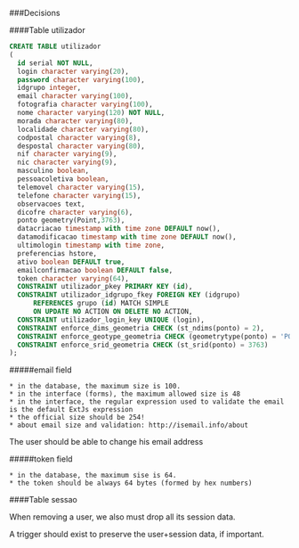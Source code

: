 ###Decisions

####Table utilizador

```sql
CREATE TABLE utilizador
(
  id serial NOT NULL,
  login character varying(20),
  password character varying(100),
  idgrupo integer,
  email character varying(100),
  fotografia character varying(100),
  nome character varying(120) NOT NULL,
  morada character varying(80),
  localidade character varying(80),
  codpostal character varying(8),
  despostal character varying(80),
  nif character varying(9),
  nic character varying(9),
  masculino boolean,
  pessoacoletiva boolean,
  telemovel character varying(15),
  telefone character varying(15),
  observacoes text,
  dicofre character varying(6),
  ponto geometry(Point,3763),
  datacriacao timestamp with time zone DEFAULT now(),
  datamodificacao timestamp with time zone DEFAULT now(),
  ultimologin timestamp with time zone,
  preferencias hstore,
  ativo boolean DEFAULT true,
  emailconfirmacao boolean DEFAULT false,
  token character varying(64),
  CONSTRAINT utilizador_pkey PRIMARY KEY (id),
  CONSTRAINT utilizador_idgrupo_fkey FOREIGN KEY (idgrupo)
      REFERENCES grupo (id) MATCH SIMPLE
      ON UPDATE NO ACTION ON DELETE NO ACTION,
  CONSTRAINT utilizador_login_key UNIQUE (login),
  CONSTRAINT enforce_dims_geometria CHECK (st_ndims(ponto) = 2),
  CONSTRAINT enforce_geotype_geometria CHECK (geometrytype(ponto) = 'POINT'::text OR ponto IS NULL),
  CONSTRAINT enforce_srid_geometria CHECK (st_srid(ponto) = 3763)
);
```

#####email field

    * in the database, the maximum size is 100.
    * in the interface (forms), the maximum allowed size is 48
    * in the interface, the regular expression used to validate the email is the default ExtJs expression
    * the official size should be 254!
    * about email size and validation: http://isemail.info/about

The user should be able to change his email address

#####token field

    * in the database, the maximum sise is 64.
    * the token should be always 64 bytes (formed by hex numbers)
    
####Table sessao

When removing a user, we also must drop all its session data.

A trigger should exist to preserve the user+session data, if important.
